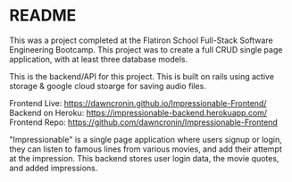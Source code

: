 # README

This was a project completed at the Flatiron School Full-Stack Software Engineering Bootcamp. This project was to create a full CRUD single page application, with at least three database models. 

This is the backend/API for this project. This is built on rails using active storage & google cloud stoarge for saving audio files. 

Frontend Live: https://dawncronin.github.io/Impressionable-Frontend/
Backend on Heroku: https://impressionable-backend.herokuapp.com/
Frontend Repo: https://github.com/dawncronin/Impressionable-Frontend

"Impressionable" is a single page application where users signup or login, they can listen to famous lines from various movies, and add their attempt at the impression. This backend stores user login data, the movie quotes, and added impressions. 
